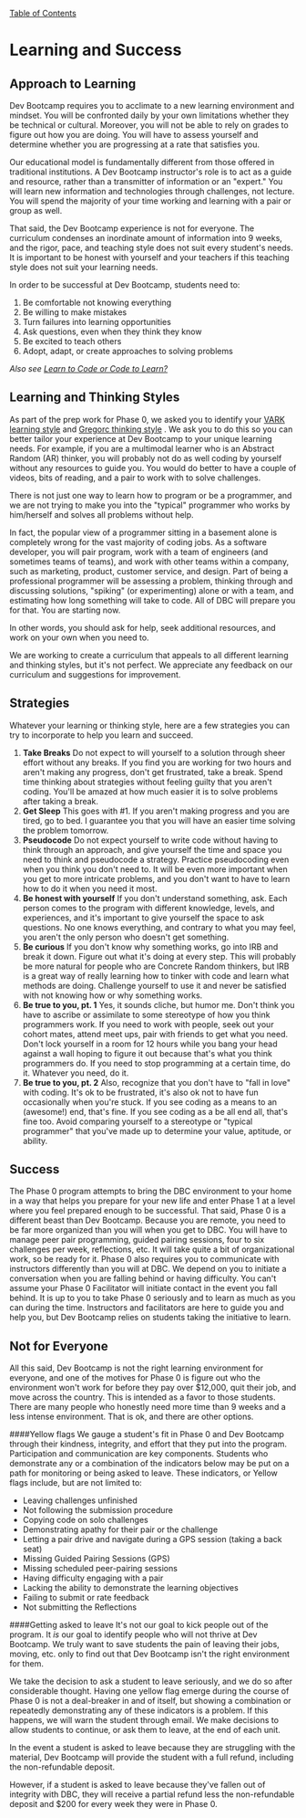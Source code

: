 [Table of Contents](readme.md)

# Learning and Success

## Approach to Learning
Dev Bootcamp requires you to acclimate to a new learning environment and mindset. You will be confronted daily by your own limitations whether they be technical or cultural. Moreover, you will not be able to rely on grades to figure out how you are doing. You will have to assess yourself and determine whether you are progressing at a rate that satisfies you.

Our educational model is fundamentally different from those offered in traditional institutions. A Dev Bootcamp instructor's role is to act as a guide and resource, rather than a transmitter of information or an "expert." You will learn new information and technologies through challenges, not lecture. You will spend the majority of your time working and learning with a pair or group as well.

That said, the Dev Bootcamp experience is not for everyone. The curriculum condenses an inordinate amount of information into 9 weeks, and the rigor, pace, and teaching style does not suit every student's needs. It is important to be honest with yourself and your teachers if this teaching style does not suit your learning needs.

In order to be successful at Dev Bootcamp, students need to:

1. Be comfortable not knowing everything
2. Be willing to make mistakes
3. Turn failures into learning opportunities
4. Ask questions, even when they think they know
5. Be excited to teach others
5. Adopt, adapt, or create approaches to solving problems

*Also see [Learn to Code or Code to Learn?](http://devbootcamp.com/2014/02/17/learn-to-code-code-to-learn/)*


## Learning and Thinking Styles
As part of the prep work for Phase 0, we asked you to identify your [VARK learning style](http://www.vark-learn.com/english/page.asp?p=questionnaire) and [Gregorc thinking style](http://www.thelearningweb.net/personalthink.html) . We ask you to do this so you can better tailor your experience at Dev Bootcamp to your unique learning needs. For example, if you are a multimodal learner who is an Abstract Random (AR) thinker, you will probably not do as well coding by yourself without any resources to guide you. You would do better to have a couple of videos, bits of reading, and a pair to work with to solve challenges.

There is not just one way to learn how to program or be a programmer, and we are not trying to make you into the "typical" programmer who works by him/herself and solves all problems without help.

In fact, the popular view of a programmer sitting in a basement alone is completely wrong for the vast majority of coding jobs.  As a software developer, you will pair program, work with a team of engineers (and sometimes teams of teams), and work with other teams within a company, such as marketing, product, customer service, and design. Part of being a professional programmer will be assessing a problem, thinking through and discussing solutions, "spiking" (or experimenting) alone or with a team, and estimating how long something will take to code.  All of DBC will prepare you for that.  You are starting now.

In other words, you should ask for help, seek additional resources, and work on your own when you need to.

We are working to create a curriculum that appeals to all different learning and thinking styles, but it's not perfect. We appreciate any feedback on our curriculum and suggestions for improvement.



## Strategies
Whatever your learning or thinking style, here are a few strategies you can try to incorporate to help you learn and succeed.

1. **Take Breaks** Do not expect to will yourself to a solution through sheer effort without any breaks. If you find you are working for two hours and aren't making any progress, don't get frustrated, take a break. Spend time thinking about strategies without feeling guilty that you aren't coding. You'll be amazed at how much easier it is to solve problems after taking a break.
2. **Get Sleep** This goes with #1. If you aren't making progress and you are tired, go to bed. I guarantee you that you will have an easier time solving the problem tomorrow.
3. **Pseudocode** Do not expect yourself to write code without having to think through an approach, and give yourself the time and space you need to think and pseudocode a strategy. Practice pseudocoding even when you think you don't need to. It will be even more important when you get to more intricate problems, and you don't want to have to learn how to do it when you need it most.
4. **Be honest with yourself** If you don't understand something, ask. Each person comes to the program with different knowledge, levels, and experiences, and it's important to give yourself the space to ask questions. No one knows everything, and contrary to what you may feel, you aren't the only person who doesn't get something.
5. **Be curious** If you don't know why something works, go into IRB and break it down. Figure out what it's doing at every step. This will probably be more natural for people who are Concrete Random thinkers, but IRB is a great way of really learning how to tinker with code and learn what methods are doing. Challenge yourself to use it and never be satisfied with not knowing how or why something works.
6. **Be true to you, pt. 1** Yes, it sounds cliche, but humor me. Don't think you have to ascribe or assimilate to some stereotype of how you think programmers work. If you need to work with people, seek out your cohort mates, attend meet ups, pair with friends to get what you need. Don't lock yourself in a room for 12 hours while you bang your head against a wall hoping to figure it out because that's what you think programmers do. If you need to stop programming at a certain time, do it. Whatever you need, do it.
7. **Be true to you, pt. 2** Also, recognize that you don't have to "fall in love" with coding. It's ok to be frustrated, it's also ok not to have fun occasionally when you're stuck. If you see coding as a means to an (awesome!) end, that's fine. If you see coding as a be all end all, that's fine too. Avoid comparing yourself to a stereotype or "typical programmer" that you've made up to determine your value, aptitude, or ability.


## Success
The Phase 0 program attempts to bring the DBC environment to your home in a way that helps you prepare for your new life and enter Phase 1 at a level where you feel prepared enough to be successful. That said, Phase 0 is a different beast than Dev Bootcamp. Because you are remote, you need to be far more organized than you will when you get to DBC. You will have to manage peer pair programming, guided pairing sessions, four to six challenges per week, reflections, etc. It will take quite a bit of organizational work, so be ready for it. Phase 0 also requires you to communicate with instructors differently than you will at DBC. We depend on you to initiate a conversation when you are falling behind or having difficulty. You can't assume your Phase 0 Facilitator will initiate contact in the event you fall behind. It is up to you to take Phase 0 seriously and to learn as much as you can during the time. Instructors and facilitators are here to guide you and help you, but Dev Bootcamp relies on students taking the initiative to learn.

## Not for Everyone
All this said, Dev Bootcamp is not the right learning environment for everyone, and one of the motives for Phase 0 is figure out who the environment won't work for before they pay over $12,000, quit their job, and move across the country. This is intended as a favor to those students. There are many people who honestly need more time than 9 weeks and a less intense environment. That is ok, and there are other options.

####Yellow flags
We gauge a student's fit in Phase 0 and Dev Bootcamp through their kindness, integrity, and effort that they put into the program. Participation and communication are key components. Students who demonstrate any or a combination of the indicators below may be put on a path for monitoring or being asked to leave. These indicators, or Yellow flags include, but are not limited to:

- Leaving challenges unfinished
- Not following the submission procedure
- Copying code on solo challenges
- Demonstrating apathy for their pair or the challenge
- Letting a pair drive and navigate during a GPS session (taking a back seat)
- Missing Guided Pairing Sessions (GPS)
- Missing scheduled peer-pairing sessions
- Having difficulty engaging with a pair
- Lacking the ability to demonstrate the learning objectives
- Failing to submit or rate feedback
- Not submitting the Reflections

####Getting asked to leave
It's not our goal to kick people out of the program. It *is* our goal to identify people who will not thrive at Dev Bootcamp. We truly want to save students the pain of leaving their jobs, moving, etc. only to find out that Dev Bootcamp isn't the right environment for them.

We take the decision to ask a student to leave seriously, and we do so after considerable thought. Having one yellow flag emerge during the course of Phase 0 is not a deal-breaker in and of itself, but showing a combination or repeatedly demonstrating any of these indicators is a problem. If this happens, we will warn the student through email. We make decisions to allow students to continue, or ask them to leave, at the end of each unit.

In the event a student is asked to leave because they are struggling with the material, Dev Bootcamp will provide the student with a full refund, including the non-refundable deposit.

However, if a student is asked to leave because they've fallen out of integrity with DBC, they will receive a partial refund less the non-refundable deposit and $200 for every week they were in Phase 0.
